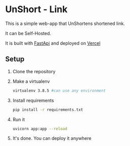# UnShort - Link

This is a simple web-app that UnShortens shortened link.

It can be Self-Hosted.

It is built with [FastApi](https://fastapi.tiangolo.com/) and deployed on [Vercel](https://vercel.com/)

## Setup

1. Clone the repository
2. Make a virtualenv

    ```sh
    virtualenv 3.8.5 #can use any environment
    ```

3. Install requirements

    ```sh
    pip install -r requirements.txt
    ```

4. Run it

    ```sh
    uvicorn app:app --reload
    ```

5. It's done. You can deploy it anywhere
